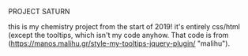 PROJECT SATURN

this is my chemistry project from the start of 2019! it's entirely css/html (except the tooltips, which isn't my code anyhow. 
That code is from (https://manos.malihu.gr/style-my-tooltips-jquery-plugin/ "malihu").
